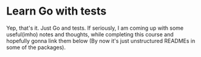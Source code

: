 # Learn Go with tests

Yep, that's it. Just Go and tests. If seriously, I am coming up with some useful(imho) notes and
thoughts, while completing this course and hopefully gonna link them below
(By now it's just unstructured READMEs in some of the packages).
